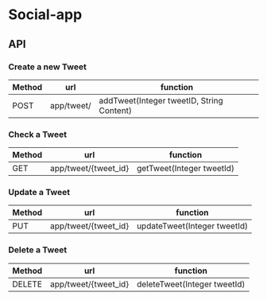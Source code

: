 # Social-app

## API


### Create a new Tweet

|  Method   | url  | function |
|  ----     | ----  | ---- |
| POST      | app/tweet/ | addTweet(Integer tweetID, String Content)|

### Check a Tweet

|  Method   | url  |function |
|  ----     | ----  |  ----  |
|  GET     | app/tweet/{tweet_id}| getTweet(Integer tweetId)|

### Update a Tweet

|  Method   | url  |function |
|  ----     | ----  |  ----  |
|  PUT     | app/tweet/{tweet_id}| updateTweet(Integer tweetId)|

### Delete a Tweet

|  Method   | url  |function |
|  ----     | ----  |  ----  |
|  DELETE     | app/tweet/{tweet_id}| deleteTweet(Integer tweetId)|

